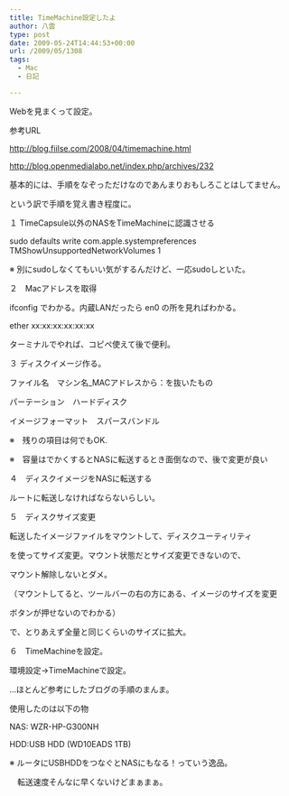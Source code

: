 ```yaml
---
title: TimeMachine設定したよ
author: 八雲
type: post
date: 2009-05-24T14:44:53+00:00
url: /2009/05/1308
tags:
  - Mac
  - 日記

---
```

Webを見まくって設定。
  
参考URL
  
http://blog.fiilse.com/2008/04/timemachine.html
  
http://blog.openmedialabo.net/index.php/archives/232

基本的には、手順をなぞっただけなのであんまりおもしろことはしてません。
  
という訳で手順を覚え書き程度に。

１ TimeCapsule以外のNASをTimeMachineに認識させる
  
sudo defaults write com.apple.systempreferences TMShowUnsupportedNetworkVolumes 1
  
※ 別にsudoしなくてもいい気がするんだけど、一応sudoしといた。

２　Macアドレスを取得
  
ifconfig でわかる。内蔵LANだったら en0 の所を見ればわかる。
  
ether xx:xx:xx:xx:xx:xx
  
ターミナルでやれば、コピペ使えて後で便利。

３ ディスクイメージ作る。
  
ファイル名　マシン名_MACアドレスから：を抜いたもの
  
パーテーション　ハードディスク
  
イメージフォーマット　スパースバンドル
  
※　残りの項目は何でもOK.
  
※　容量はでかくするとNASに転送するとき面倒なので、後で変更が良い

４　ディスクイメージをNASに転送する
  
ルートに転送しなければならないらしい。

５　ディスクサイズ変更
  
転送したイメージファイルをマウントして、ディスクユーティリティ
  
を使ってサイズ変更。マウント状態だとサイズ変更できないので、
  
マウント解除しないとダメ。
  
（マウントしてると、ツールバーの右の方にある、イメージのサイズを変更
  
ボタンが押せないのでわかる）
  
で、とりあえず全量と同じくらいのサイズに拡大。

６　TimeMachineを設定。
  
環境設定→TimeMachineで設定。

…ほとんど参考にしたブログの手順のまんま。
  
使用したのは以下の物
  
NAS: WZR-HP-G300NH
  
HDD:USB HDD (WD10EADS 1TB)
  
※ ルータにUSBHDDをつなぐとNASにもなる！っていう逸品。
  
　転送速度そんなに早くないけどまぁまぁ。
